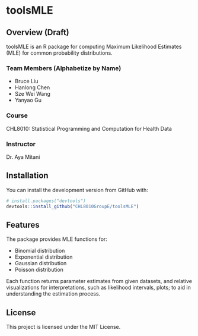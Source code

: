 # toolsMLE

## Overview (Draft)
toolsMLE is an R package for computing Maximum Likelihood Estimates (MLE) for common probability distributions. 

### Team Members (Alphabetize by Name)
- Bruce Liu
- Hanlong Chen
- Sze Wei Wang
- Yanyao Gu


### Course
CHL8010: Statistical Programming and Computation for Health Data    

### Instructor
Dr. Aya Mitani  

## Installation
You can install the development version from GitHub with:
```r
# install.packages("devtools")
devtools::install_github("CHL8010GroupE/toolsMLE")
```

## Features
The package provides MLE functions for:
- Binomial distribution
- Exponential distribution
- Gaussian distribution
- Poisson distribution

Each function returns parameter estimates from given datasets, and relative visualizations for interpretations, such as likelihood intervals, plots; to aid in understanding the estimation process.

## License
This project is licensed under the MIT License.

